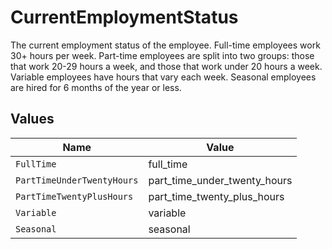 # CurrentEmploymentStatus

The current employment status of the employee. Full-time employees work 30+ hours per week. Part-time employees are split into two groups: those that work 20-29 hours a week, and those that work under 20 hours a week. Variable employees have hours that vary each week. Seasonal employees are hired for 6 months of the year or less.


## Values

| Name                         | Value                        |
| ---------------------------- | ---------------------------- |
| `FullTime`                   | full_time                    |
| `PartTimeUnderTwentyHours`   | part_time_under_twenty_hours |
| `PartTimeTwentyPlusHours`    | part_time_twenty_plus_hours  |
| `Variable`                   | variable                     |
| `Seasonal`                   | seasonal                     |